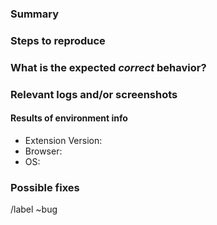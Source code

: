 ### Summary

<!--Summarize the bug encountered concisely-->

### Steps to reproduce

<!--How one can reproduce the issue - this is very important-->

### What is the expected *correct* behavior?

<!--What you should see instead-->

### Relevant logs and/or screenshots

<!--Paste any relevant logs - please use code blocks (```) to format console output,
logs, and code as it's tough to read otherwise.-->

#### Results of environment info

- Extension Version: 
- Browser: 
- OS: 

### Possible fixes

<!--If you can, link to the line of code that might be responsible for the problem-->

/label ~bug

